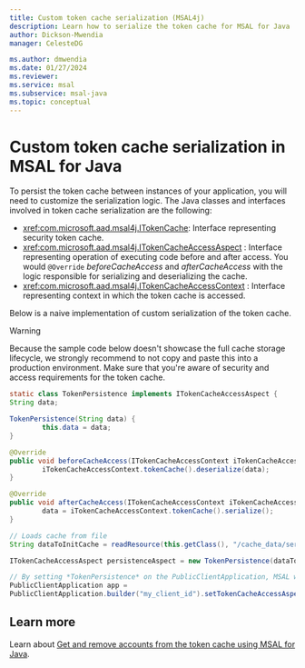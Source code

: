 ```yaml
---
title: Custom token cache serialization (MSAL4j)
description: Learn how to serialize the token cache for MSAL for Java
author: Dickson-Mwendia
manager: CelesteDG

ms.author: dmwendia
ms.date: 01/27/2024
ms.reviewer:
ms.service: msal
ms.subservice: msal-java
ms.topic: conceptual
---
```


# Custom token cache serialization in MSAL for Java

To persist the token cache between instances of your application, you will need to customize the serialization logic. The Java classes and interfaces involved in token cache serialization are the following:

- <xref:com.microsoft.aad.msal4j.ITokenCache>: Interface representing security token cache.
- <xref:com.microsoft.aad.msal4j.ITokenCacheAccessAspect> : Interface representing operation of executing code before and after access. You would `@Override` *beforeCacheAccess* and *afterCacheAccess* with the logic responsible for serializing and deserializing the cache.
- <xref:com.microsoft.aad.msal4j.ITokenCacheAccessContext> : Interface representing context in which the token cache is accessed.

Below is a naive implementation of custom serialization of the token cache.

>[!WARNING]
>Because the sample code below doesn't showcase the full cache storage lifecycle, we strongly recommend to not copy and paste this into a production environment. Make sure that you're aware of security and access requirements for the token cache.

```java
static class TokenPersistence implements ITokenCacheAccessAspect {
String data;

TokenPersistence(String data) {
        this.data = data;
}

@Override
public void beforeCacheAccess(ITokenCacheAccessContext iTokenCacheAccessContext) {
        iTokenCacheAccessContext.tokenCache().deserialize(data);
}

@Override
public void afterCacheAccess(ITokenCacheAccessContext iTokenCacheAccessContext) {
        data = iTokenCacheAccessContext.tokenCache().serialize();
}
```

```java
// Loads cache from file
String dataToInitCache = readResource(this.getClass(), "/cache_data/serialized_cache.json");

ITokenCacheAccessAspect persistenceAspect = new TokenPersistence(dataToInitCache);

// By setting *TokenPersistence* on the PublicClientApplication, MSAL will call *beforeCacheAccess()* before accessing the cache and *afterCacheAccess()* after accessing the cache. 
PublicClientApplication app = 
PublicClientApplication.builder("my_client_id").setTokenCacheAccessAspect(persistenceAspect).build();
```

## Learn more

Learn about [Get and remove accounts from the token cache using MSAL for Java](msal-java-get-remove-accounts-token-cache.md).
